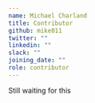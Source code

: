 ```yaml
---
name: Michael Charland
title: Contributor
github: mike011
twitter: ""
linkedin: ""
slack: ""
joining_date: ""
role: contributor
---
```


Still waiting for this

